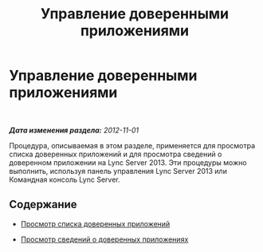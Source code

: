 ﻿---
title: Управление доверенными приложениями
TOCTitle: Управление доверенными приложениями
ms:assetid: 0df4f899-aa7b-470d-a6c2-2e8eb2871aa2
ms:mtpsurl: https://technet.microsoft.com/ru-ru/library/JJ687967(v=OCS.15)
ms:contentKeyID: 49887865
ms.date: 05/19/2016
mtps_version: v=OCS.15
ms.translationtype: HT
---

# Управление доверенными приложениями

 

_**Дата изменения раздела:** 2012-11-01_

Процедура, описываемая в этом разделе, применяется для просмотра списка доверенных приложений и для просмотра сведений о доверенном приложении на Lync Server 2013. Эти процедуры можно выполнить, используя панель управления Lync Server 2013 или Командная консоль Lync Server.

## Содержание

  - [Просмотр списка доверенных приложений](lync-server-2013-view-a-list-of-trusted-applications.md)

  - [Просмотр сведений о доверенных приложениях](lync-server-2013-view-trusted-application-information.md)

